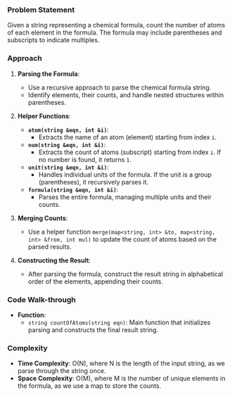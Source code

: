 ### Problem Statement
Given a string representing a chemical formula, count the number of atoms of each element in the formula. The formula may include parentheses and subscripts to indicate multiples.

### Approach
1. **Parsing the Formula**:
   - Use a recursive approach to parse the chemical formula string.
   - Identify elements, their counts, and handle nested structures within parentheses.

2. **Helper Functions**:
   - **`atom(string &eqn, int &i)`**:
     - Extracts the name of an atom (element) starting from index `i`.
   - **`num(string &eqn, int &i)`**:
     - Extracts the count of atoms (subscript) starting from index `i`. If no number is found, it returns `1`.
   - **`unit(string &eqn, int &i)`**:
     - Handles individual units of the formula. If the unit is a group (parentheses), it recursively parses it.
   - **`formula(string &eqn, int &i)`**:
     - Parses the entire formula, managing multiple units and their counts.

3. **Merging Counts**:
   - Use a helper function `merge(map<string, int> &to, map<string, int> &from, int mul)` to update the count of atoms based on the parsed results.

4. **Constructing the Result**:
   - After parsing the formula, construct the result string in alphabetical order of the elements, appending their counts.

### Code Walk-through
- **Function**:
  - `string countOfAtoms(string eqn)`: Main function that initializes parsing and constructs the final result string.

### Complexity
- **Time Complexity**: O(N), where N is the length of the input string, as we parse through the string once.
- **Space Complexity**: O(M), where M is the number of unique elements in the formula, as we use a map to store the counts.
